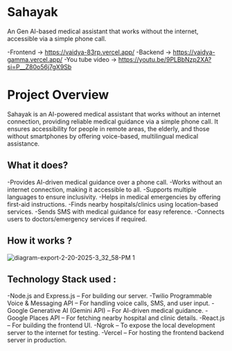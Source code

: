 # Sahayak
An Gen AI-based medical assistant that works without the internet, accessible via a simple phone call.

-Frontend -> https://vaidya-83rp.vercel.app/
-Backend -> https://vaidya-gamma.vercel.app/
-You tube video -> https://youtu.be/9PLBbNzp2XA?si=P__Z80o56j7gX9Sb

# Project Overview
Sahayak is an AI-powered medical assistant that works without an internet connection, providing reliable medical guidance via a simple phone call. It ensures accessibility for people in remote areas, the elderly, and those without smartphones by offering voice-based, multilingual medical assistance.


## What it does?

-Provides AI-driven medical guidance over a phone call.
-Works without an internet connection, making it accessible to all.
-Supports multiple languages to ensure inclusivity.
-Helps in medical emergencies by offering first-aid instructions.
-Finds nearby hospitals/clinics using location-based services.
-Sends SMS with medical guidance for easy reference.
-Connects users to doctors/emergency services if required.

## How it works ?
![diagram-export-2-20-2025-3_32_58-PM 1](https://github.com/user-attachments/assets/512e5656-d649-487f-a26c-05cd587d5339)

## Technology Stack used :

-Node.js and Express.js – For building our server.
-Twilio Programmable Voice & Messaging API – For handling voice calls, SMS, and user input.
-Google Generative AI (Gemini API) – For AI-driven medical guidance.
-Google Places API  – For fetching nearby hospital and clinic details.
-React.js – For building the frontend UI.
-Ngrok – To expose the local development server to the internet for testing.
-Vercel – For hosting the frontend backend server in production.

